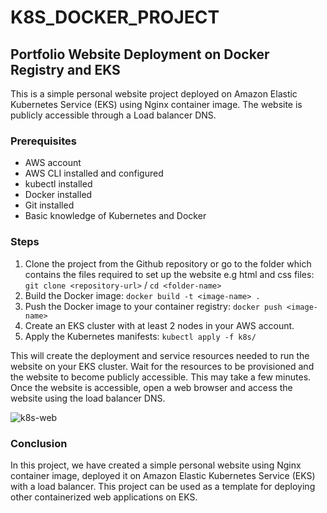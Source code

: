 # K8S_DOCKER_PROJECT
## Portfolio Website Deployment on Docker Registry and EKS

This is a simple personal website project deployed on Amazon Elastic Kubernetes Service (EKS) using Nginx container image. The website is publicly accessible through a Load balancer DNS.

### Prerequisites
- AWS account
- AWS CLI installed and configured
- kubectl installed
- Docker installed
- Git installed
- Basic knowledge of Kubernetes and Docker

### Steps

1. Clone the project from the Github repository or go to the folder which contains the files required to set up the website e.g html and css files:
`git clone <repository-url>` / `cd <folder-name>`
2. Build the Docker image:
`docker build -t <image-name> . `
3. Push the Docker image to your container registry:
`docker push <image-name>`
4. Create an EKS cluster with at least 2 nodes in your AWS account.
5. Apply the Kubernetes manifests:
`kubectl apply -f k8s/ `

This will create the deployment and service resources needed to run the website on your EKS cluster.
Wait for the resources to be provisioned and the website to become publicly accessible. This may take a few minutes.
Once the website is accessible, open a web browser and access the website using the load balancer DNS.

![k8s-web](https://user-images.githubusercontent.com/79452458/222347172-cd416a42-70bf-424e-8a2a-e7616b1afb6f.jpg)

### Conclusion
In this project, we have created a simple personal website using Nginx container image, deployed it on Amazon Elastic Kubernetes Service (EKS) with a load balancer. This project can be used as a template for deploying other containerized web applications on EKS.


